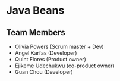 # Java Beans
## Team Members
 - Olivia Powers (Scrum master + Dev)
 - Angel Karfas (Developer)
 - Quint Flores (Product owner)
 - Ejikeme Udechukwu (co-product owner)
 - Guan Chou (Developer)

